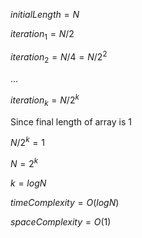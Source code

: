 $initialLength = N$

$iteration_1 = N / 2$

$iteration_2 = N / 4 = N / 2^2$

...

$iteration_k = N / 2^k$

Since final length of array is 1

$N / 2^k = 1$

$N = 2^k$

$k = log N$

$timeComplexity = O(log N)$

$spaceComplexity = O(1)$

